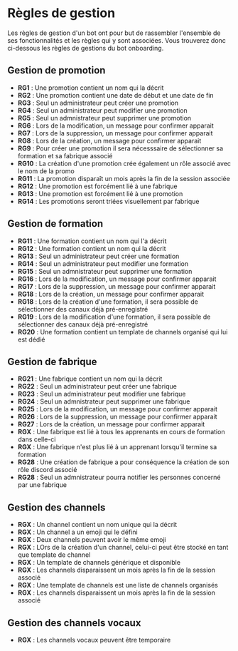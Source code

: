 # Règles de gestion

Les règles de gestion d'un bot ont pour but de rassembler l'ensemble de ses fonctionnalités et les règles qui y sont associées. Vous trouverez donc ci-dessous les règles de gestions du bot onboarding.

## Gestion de promotion
- **RG1** : Une promotion contient un nom qui la décrit 
- **RG2** : Une promotion contient une date de début et une date de fin
- **RG3** : Seul un administrateur peut créer une promotion
- **RG4** : Seul un administrateur peut modifier une promotion 
- **RG5** : Seul un admnistrateur peut supprimer une promotion 
- **RG6** : Lors de la modification, un message pour confirmer apparait
- **RG7** : Lors de la suppression, un message pour confirmer apparait
- **RG8** : Lors de la création, un message pour confirmer apparait
- **RG9** : Pour créer une promotion il sera nécesssaire de sélectionner sa formation et sa fabrique associé
- **RG10** : La création d'une promotion crée également un rôle associé avec le nom de la promo
- **RG11** : La promotion disparaît un mois après la fin de la session associée
- **RG12** : Une promotion est forcément lié à une fabrique
- **RG13** : Une promotion est forcément lié à une promotion
- **RG14** : Les promotions seront triées visuellement par fabrique

## Gestion de formation
- **RG11** : Une formation contient un nom qui l'a décrit
- **RG12** : Une formation contient un nom qui la décrit 
- **RG13** : Seul un administrateur peut créer une formation
- **RG14** : Seul un administrateur peut modifier une formation 
- **RG15** : Seul un admnistrateur peut supprimer une formation 
- **RG16** : Lors de la modification, un message pour confirmer apparait
- **RG17** : Lors de la suppression, un message pour confirmer apparait
- **RG18** : Lors de la création, un message pour confirmer apparait
- **RG18** : Lors de la création d'une formation, il sera possible de sélectionner des canaux déjà pré-enregistré
- **RG19** : Lors de la modification d'une formation, il sera possible de sélectionner des canaux déjà pré-enregistré
- **RG20** : Une formation contient un template de channels organisé qui lui est dédié

## Gestion de fabrique
- **RG21** : Une fabrique contient un nom qui la décrit 
- **RG22** : Seul un administrateur peut créer une fabrique
- **RG23** : Seul un administrateur peut modifier une fabrique
- **RG24** : Seul un admnistrateur peut supprimer une fabrique
- **RG25** : Lors de la modification, un message pour confirmer apparait
- **RG26** : Lors de la suppression, un message pour confirmer apparait
- **RG27** : Lors de la création, un message pour confirmer apparait
- **RGX** : Une fabrique est lié à tous les apprenants en cours de formation dans celle-ci
- **RGX** : Une fabrique n'est plus lié à un apprenant lorsqu'il termine sa formation
- **RG28** : Une création de fabrique a pour conséquence la création de son rôle discord associé
- **RG28** : Seul un admnistrateur pourra notifier les personnes concerné par une fabrique 

## Gestion des channels
- **RGX** : Un channel contient un nom unique qui la décrit 
- **RGX** : Un channel a un emoji qui le défini
- **RGX** : Deux channels peuvent avoir le même emoji
- **RGX** : LOrs de la création d'un channel, celui-ci peut être stocké en tant que template de channel
- **RGX** : Un template de channels générique et disponible
- **RGX** : Les channels disparaissent un mois après la fin de la session associé
- **RGX** : Une template de channels est une liste de channels organisés
- **RGX** : Les channels disparaissent un mois après la fin de la session associé

## Gestion des channels vocaux
- **RGX** : Les channels vocaux peuvent être temporaire

